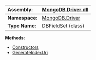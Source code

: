 | **Assembly:** | [MongoDB.Driver.dll](MongoDB_Driver.md) |
|:--------------|:----------------------------------------|
| **Namespace:** | [MongoDB.Driver](N_MongoDB_Driver.md)   |
| **Type Name:** | DBFieldSet (class)                      |

**Methods:**
  * [Constructors](#Constructors.md)
  * [GenerateIndexUri](#GenerateIndexUri.md)
